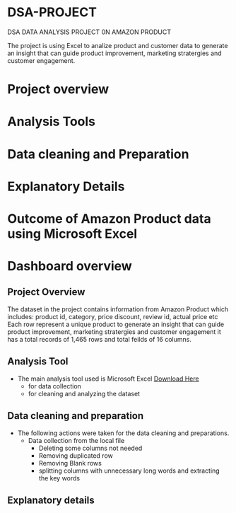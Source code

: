 # DSA-PROJECT
DSA DATA ANALYSIS PROJECT 0N AMAZON PRODUCT

The project is using Excel to analize product and customer data to generate an insight that can guide product improvement, marketing stratergies and customer engagement.
# Project overview
# Analysis Tools
# Data cleaning and Preparation
# Explanatory Details
# Outcome of Amazon Product data using Microsoft Excel
# Dashboard overview
## Project Overview
The dataset in the project contains information from Amazon Product which includes: product id, category, price discount, review id, actual price etc
Each row represent a unique product to generate an insight that can guide product improvement, marketing stratergies and customer engagement it has a total records of 1,465 rows and total feilds of 16 columns.
## Analysis Tool
- The main analysis tool used  is Microsoft Excel [Download Here](https.//www.microssoft.com)
  -  for data collection
   -  for cleaning and analyzing the dataset
## Data cleaning and preparation
- The following actions were taken for the data cleaning and preparations.
    - Data collection from the local file
        - Deleting some columns not needed
        - Removing duplicated row
        - Removing Blank rows
        - splitting columns with unnecessary long words and extracting the key words
## Explanatory details
